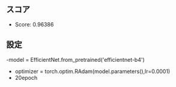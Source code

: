 ## スコア
  - Score: 0.96386
## 設定
  -model = EfficientNet.from_pretrained('efficientnet-b4')
  - optimizer = torch.optim.RAdam(model.parameters(),lr=0.0001)
  - 20epoch
